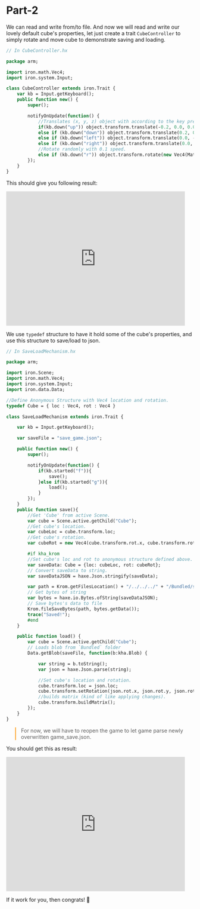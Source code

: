 # Part-2

We can read and write from/to file. And now we will read and write our lovely default cube's properties, let just create a trait `CubeController` to simply rotate and move cube to demonstrate saving and loading.

```haxe
// In CubeController.hx

package arm;

import iron.math.Vec4;
import iron.system.Input;

class CubeController extends iron.Trait {
    var kb = Input.getKeyboard();
    public function new() {
        super();

        notifyOnUpdate(function() {
            //Translates (x, y, z) object with according to the key press.
            if(kb.down("up")) object.transform.translate(-0.2, 0.0, 0.0);
            else if (kb.down("down")) object.transform.translate(0.2, 0.0, 0.0);
            else if (kb.down("left")) object.transform.translate(0.0, -0.2, 0.0);
            else if (kb.down("right")) object.transform.translate(0.0, 0.2, 0.0);
            //Rotate randomly with 0.1 speed.
            else if (kb.down("r")) object.transform.rotate(new Vec4(Math.random(), Math.random(), Math.random()), 0.1);
        });
    }
}
```

This should give you following result:

<iframe width="480" height="360" src="https://blackgoku36.github.io/BG36-tutorials/Armory/src/save_load_8.mp4" frameborder="0"> </iframe>

We use `typedef` structure to have it hold some of the cube's properties, and use this structure to save/load to json.

```haxe
// In SaveLoadMechanism.hx

package arm;

import iron.Scene;
import iron.math.Vec4;
import iron.system.Input;
import iron.data.Data;

//Define Anonymous Structure with Vec4 location and rotation.
typedef Cube = { loc : Vec4, rot : Vec4 }

class SaveLoadMechanism extends iron.Trait {

    var kb = Input.getKeyboard();

    var saveFile = "save_game.json";

    public function new() {
        super();

        notifyOnUpdate(function() {
            if(kb.started("f")){
                save();
            }else if(kb.started("g")){
                load();
            }
        });
    }
    public function save(){
        //Get 'Cube' from active Scene.
        var cube = Scene.active.getChild("Cube");
        //Get cube's location.
        var cubeLoc = cube.transform.loc;
        //Get cube's rotation.
        var cubeRot = new Vec4(cube.transform.rot.x, cube.transform.rot.y, cube.transform.rot.z);

        #if kha_krom
        //Set cube's loc and rot to anonymous structure defined above.
        var saveData: Cube = {loc: cubeLoc, rot: cubeRot};
        // Convert saveData to string.
        var saveDataJSON = haxe.Json.stringify(saveData);

        var path = Krom.getFilesLocation() + "/../../../" + "/Bundled/save_game.json";
        // Get bytes of string
        var bytes = haxe.io.Bytes.ofString(saveDataJSON);
        // Save bytes's data to file
        Krom.fileSaveBytes(path, bytes.getData());
        trace("Saved!");
        #end
    }

    public function load() {
        var cube = Scene.active.getChild("Cube");
        // Loads blob from `Bundled` folder
        Data.getBlob(saveFile, function(b:kha.Blob) {

            var string = b.toString();
            var json = haxe.Json.parse(string);

            //Set cube's location and rotation.
            cube.transform.loc = json.loc;
            cube.transform.setRotation(json.rot.x, json.rot.y, json.rot.z);
            //builds matrix (kind of like applying changes).
            cube.transform.buildMatrix();
        });
    }
}
```

<blockquote style="border-color: #FF9E1F;">
    <p>
    For now, we will have to reopen the game to let game parse newly overwritten game_save.json.
    </p>
</blockquote>

You should get this as result:

<iframe width="480" height="360" src="https://blackgoku36.github.io/BG36-tutorials/Armory/src/save_load_9.mp4" frameborder="0"> </iframe>

If it work for you, then congrats! 🎉

